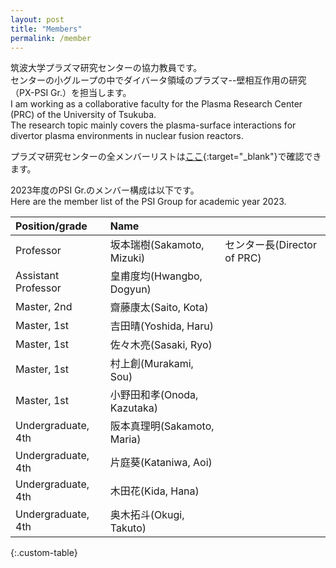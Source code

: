 ```yaml
---
layout: post
title: "Members"
permalink: /member
---
```


筑波大学プラズマ研究センターの協力教員です。  
センターの小グループの中でダイバータ領域のプラズマ--壁相互作用の研究（PX-PSI Gr.）を担当します。  
I am working as a collaborative faculty for the Plasma Research Center (PRC) of the University of Tsukuba.  
The research topic mainly covers the plasma-surface interactions for divertor plasma environments in nuclear fusion reactors.

プラズマ研究センターの全メンバーリストは[ここ](https://www.prc.tsukuba.ac.jp/ja/%e5%ad%a6%e7%94%9f/){:target="_blank"}で確認できます。

2023年度のPSI Gr.のメンバー構成は以下です。  
Here are the member list of the PSI Group for academic year 2023.

|Position/grade|Name||
|:---|:---|:---|
|Professor|坂本瑞樹(Sakamoto, Mizuki)|センター長(Director of PRC)|
|Assistant Professor|皇甫度均(Hwangbo, Dogyun)||
|Master, 2nd|齋藤康太(Saito, Kota)||
|Master, 1st|吉田晴(Yoshida, Haru)||
|Master, 1st|佐々木亮(Sasaki, Ryo)||
|Master, 1st|村上創(Murakami, Sou)||
|Master, 1st|小野田和孝(Onoda, Kazutaka)||
|Undergraduate, 4th|阪本真理明(Sakamoto, Maria)||
|Undergraduate, 4th|片庭葵(Kataniwa, Aoi)||
|Undergraduate, 4th|木田花(Kida, Hana)||
|Undergraduate, 4th|奥木拓斗(Okugi, Takuto)||
{:.custom-table}
